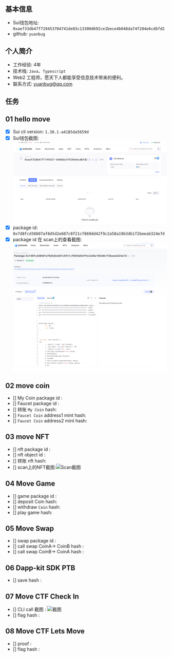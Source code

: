 ## 基本信息
- Sui钱包地址: `0xaef33db47f719453704741de83c13300d692ce1bece4b048da74f204e6cdbfd2`
- github: `yuanbug`

## 个人简介
- 工作经验: 4年
- 技术栈: `Java`、`Typescript`
- Web2 工程师，愿天下人都能享受信息技术带来的便利。
- 联系方式: [yuanbug@qq.com](mailto:yuanbug@qq.com)

## 任务

##   01 hello move  
- [x] Sui cli version: `1.30.1-a4185da5659d`
- [x] Sui钱包截图: ![Sui钱包截图](./images/task1/scan-account.png)
- [x] package id: `0x7d8fcd38607af8d5d2e687c8f21cf869dd42f9c2a58a19b3db1f2beeab324e7d`
- [x] package id 在 scan上的查看截图:![Scan截图](./images/task1/scan-package.png)

##   02 move coin
- [] My Coin package id : 
- [] Faucet package id : 
- [] 转账 `My Coin` hash:
- [] `Faucet Coin` address1 mint hash:
- [] `Faucet Coin` address2 mint hash:

##   03 move NFT
- [] nft package id :
- [] nft object id : 
- [] 转账 nft  hash:
- [] scan上的NFT截图:![Scan截图](./images/你的图片地址)

##   04 Move Game
- [] game package id :
- [] deposit Coin hash:
- [] withdraw `Coin` hash:
- [] play game hash:

##   05 Move Swap
- [] swap package id :
- [] call swap CoinA-> CoinB  hash :
- [] call swap CoinB-> CoinA  hash :

##   06 Dapp-kit SDK PTB
- [] save hash :

##   07 Move CTF Check In
- [] CLI call 截图 : ![截图](./images/你的图片地址)
- [] flag hash :

##   08 Move CTF Lets Move
- [] proof : 
- [] flag hash :
